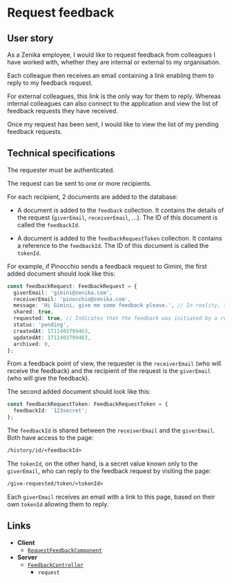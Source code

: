 # Request feedback

## User story

As a Zenika employee, I would like to request feedback from colleagues I have worked with, whether they are internal or external to my organisation.

Each colleague then receives an email containing a link enabling them to reply to my feedback request.

For external colleagues, this link is the only way for them to reply.
Whereas internal colleagues can also connect to the application and view the list of feedback requests they have received.

Once my request has been sent, I would like to view the list of my pending feedback requests.

## Technical specifications

The requester must be authenticated.

The request can be sent to one or more recipients.

For each recipient, 2 documents are added to the database:

- A document is added to the `feedback` collection.
  It contains the details of the request (`giverEmail`, `receiverEmail`, ...).
  The ID of this document is called the `feedbackId`.

- A document is added to the `feedbackRequestToken` collection.
  It contains a reference to the `feedbackId`.
  The ID of this document is called the `tokenId`.

For example, if Pinocchio sends a feedback request to Gimini, the first added document should look like this:

```ts
const feedbackRequest: FeedbackRequest = {
  giverEmail: 'gimini@zenika.com',
  receiverEmail: 'pinocchio@zenika.com',
  message: 'Hi Gimini, give me some feedback please.', // In reality, the content is encrypted.
  shared: true,
  requested: true, // Indicates that the feedback was initiated by a request.
  status: 'pending',
  createdAt: 1711403799463,
  updatedAt: 1711403799463,
  archived: 0,
};
```

From a feedback point of view, the requester is the `receiverEmail` (who will receive the feedback) and the recipient of the request is the `giverEmail` (who will give the feedback).

The second added document should look like this:

```ts
const feedbackRequestToken: FeedbackRequestToken = {
  feedbackId: '123secret';
};
```

The `feedbackId` is shared between the `receiverEmail` and the `giverEmail`.
Both have access to the page:

```txt
/history/id/<feedbackId>
```

The `tokenId`, on the other hand, is a secret value known only to the `giverEmail`, who can reply to the feedback request by visiting the page:

```txt
/give-requested/token/<tokenId>
```

Each `giverEmail` receives an email with a link to this page, based on their own `tokenId` allowing them to reply.

## Links

- **Client**
  - [`RequestFeedbackComponent`](https://github.com/Zenika/feedzback/blob/main/client/src/app/request-feedback/request-feedback.component.ts)
- **Server**
  - [`FeedbackController`](https://github.com/Zenika/feedzback/blob/main/server/src/feedback/feedback.controller.ts)
    - `request`

